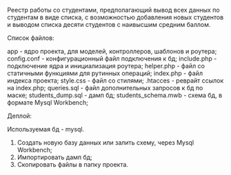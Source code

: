 Реестр работы со студентами, предполагающий вывод всех данных по студентам в виде списка, с возможностью добавления новых студентов и выводом списка десяти студентов с наивысшим средним баллом.

Список файлов:

app - ядро проекта, для моделей, контроллеров, шаблонов и роутера;
config.conf - конфигурационный файл подключения к бд;
include.php - подключение ядра и инициализация роутера;
helper.php - файл со статичными функциями для рутинных операций;
index.php - файл индекса проекта;
style.css - файл со стилями;
.htacces - реврайт ссылок на index.php;
queries.sql - файл дополнительных запросов к бд по маске;
students_dump.sql - дамп бд;
students_schema.mwb - схема бд, в формате Mysql Workbench;

Деплой:

Используемая бд - mysql.

1) Создать новую базу данных или залить схему, через Mysql Workbench;
2) Импортировать дамп бд;
3) Скопировать файлы в папку проекта.
